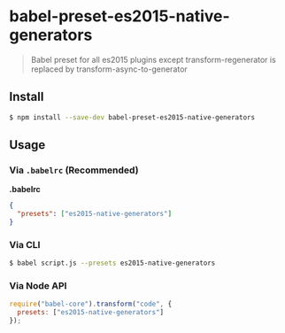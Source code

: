 # babel-preset-es2015-native-generators

> Babel preset for all es2015 plugins except transform-regenerator is replaced by transform-async-to-generator

## Install

```sh
$ npm install --save-dev babel-preset-es2015-native-generators
```

## Usage

### Via `.babelrc` (Recommended)

**.babelrc**

```json
{
  "presets": ["es2015-native-generators"]
}
```

### Via CLI

```sh
$ babel script.js --presets es2015-native-generators
```

### Via Node API

```javascript
require("babel-core").transform("code", {
  presets: ["es2015-native-generators"]
});
```
